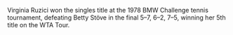 Virginia Ruzici won the singles title at the 1978 BMW Challenge tennis tournament, defeating Betty Stöve in the final 5–7, 6–2, 7–5, winning her 5th title on the WTA Tour.
